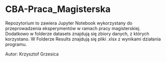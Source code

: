 # CBA-Praca_Magisterska
Repozytorium to zawiera Jupyter Notebook wykorzystany do przeprowadzenia eksperymentów w ramach pracy magisterskiej. Dodatkowo w folderze datasets znajdują się zbiory danych, z których korzystano. W Folderze Results znajdują się pliki .xlsx z wynikami działania programu.

Autor: Krzysztof Grzesica
